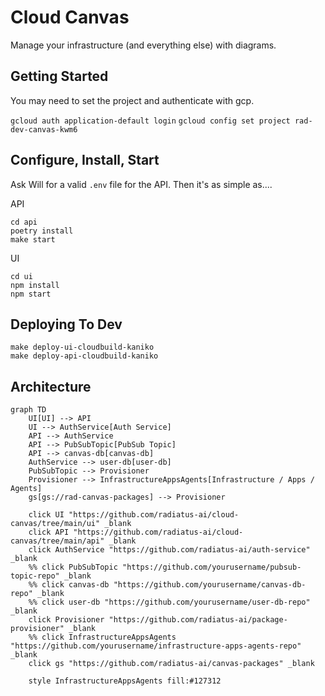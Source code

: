 # Cloud Canvas

Manage your infrastructure (and everything else) with diagrams.

## Getting Started

You may need to set the project and authenticate with gcp.

`gcloud auth application-default login`
`gcloud config set project rad-dev-canvas-kwm6`

## Configure, Install, Start

Ask Will for a valid `.env` file for the API. Then it's as simple as....

API

```
cd api
poetry install
make start
```

UI

```
cd ui
npm install
npm start
```

## Deploying To Dev

```
make deploy-ui-cloudbuild-kaniko
make deploy-api-cloudbuild-kaniko
```

## Architecture

```mermaid
graph TD
    UI[UI] --> API
    UI --> AuthService[Auth Service]
    API --> AuthService
    API --> PubSubTopic[PubSub Topic]
    API --> canvas-db[canvas-db]
    AuthService --> user-db[user-db]
    PubSubTopic --> Provisioner
    Provisioner --> InfrastructureAppsAgents[Infrastructure / Apps / Agents]
    gs[gs://rad-canvas-packages] --> Provisioner

    click UI "https://github.com/radiatus-ai/cloud-canvas/tree/main/ui" _blank
    click API "https://github.com/radiatus-ai/cloud-canvas/tree/main/api" _blank
    click AuthService "https://github.com/radiatus-ai/auth-service" _blank
    %% click PubSubTopic "https://github.com/yourusername/pubsub-topic-repo" _blank
    %% click canvas-db "https://github.com/yourusername/canvas-db-repo" _blank
    %% click user-db "https://github.com/yourusername/user-db-repo" _blank
    click Provisioner "https://github.com/radiatus-ai/package-provisioner" _blank
    %% click InfrastructureAppsAgents "https://github.com/yourusername/infrastructure-apps-agents-repo" _blank
    click gs "https://github.com/radiatus-ai/canvas-packages" _blank

    style InfrastructureAppsAgents fill:#127312
```


<!--

misc for will to clean up

### First-Time Database OR After Model Changes

Only the database needs to be live for this, the api doesn't need to be live.

```
cd api
poetry run alembic upgrade head
```

## Starting the Auth DB, Auth Service, and API Database

`docker compose up database`

In most cases you can do this. The api is configured to use a hosted auth-service. You can always run it locally if you'd like, or if you're doing active development on it.

If you'd like to run it locally via Docker, here's how you'd do that.

`docker compose up database auth-service`
-->
